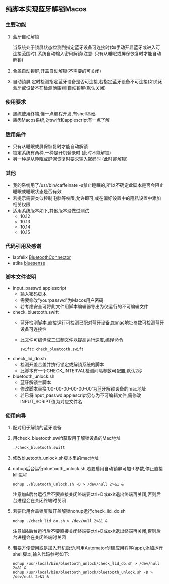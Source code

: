 ## 纯脚本实现蓝牙解锁Macos



### 主要功能
1. 蓝牙自动解锁
	
	当系统处于锁屏状态检测到指定蓝牙设备可连接时(如手动开启蓝牙或进入可连接范围时),系统自动输入密码解锁(注意: 只有从睡眠或屏保恢复时才能自动解锁)
2. 合盖自动锁屏,开盖自动解锁(不需要的可关闭)

3. 自动锁屏,定时检测指定蓝牙设备是否可连接,若指定蓝牙设备不可连接(如关闭蓝牙或设备不在检测范围)则自动锁屏(默认关闭)

### 使用要求
* 熟练使用终端,懂一点编程开发,有shell基础
*  熟悉Macos系统,对swift和applescript有一点了解

 
### 适用条件
* 只有从睡眠或屏保恢复时才能自动解锁
* 锁定系统有两种,一种是开机登录时 (此时不能解锁)
* 另一种是从睡眠或屏保恢复时要求输入密码时 (此时能解锁)


 
### 其他
* 我的系统用了/usr/bin/caffeinate -s禁止睡眠的,所以不确定此脚本是否会阻止睡眠或睡眠状态是否有效
* 若提示需要类似控制电脑等权限,允许即可,或在偏好设置中的隐私设置中添加相关权限
* 适用系统版本如下,其他版本没做过测试
	*  10.12
	* 10.13
	* 10.14
	* 10.15


### 代码引用及感谢

* lapfelix [BluetoothConnector](https://github.com/lapfelix/BluetoothConnector)
*  atika [bluesense](https://github.com/atika/bluesense)

	


### 脚本文件说明
* input_passwd.applescript 
	- 输入密码脚本
	- 需要修改"yourpasswd"为Macos用户密码
	- 若考虑安全可将此文件用脚本编辑器导出为仅运行的不可编辑文件
* check_bluetooth.swift
	- 蓝牙检测脚本,直接运行可检测已配对蓝牙设备,加mac地址参数可检测蓝牙设备可连接性
	- 此文件可编译成二进制文件以提高运行速度,编译命令
	
		```
		swiftc check_bluetooth.swift
		```
* check\_lid_do.sh	
	- 检测开盖合盖并执行锁定或解锁系统的脚本
	- 此脚本有一个CHECK_INTERVAL检测间隔参数可配置,默认2秒  
* bluetooth_unlock.sh
	- 蓝牙解锁主脚本
	- 修改脚本替换'00-00-00-00-00-00'为蓝牙解锁设备的mac地址
	- 若已将input\_passwd.applescript另存为不可编辑文件,需修改INPUT_SCRIPT值为对应文件名
	
### 使用向导
1. 配对用于解锁的蓝牙设备	
2. 用check_bluetooth.swift获取用于解锁设备的Mac地址

	```
	./check_bluetooth.swift
	```
3. 修改bluetooth_unlock.sh脚本里的mac地址  
4. nohup后台运行bluetooth_unlock.sh,若要启用自动锁屏可加-l 参数,停止直接kill进程
	
	```
  	nohup ./bluetooth_unlock.sh -D > /dev/null 2>&1 & 
	```
	注意加&后台运行后不要直接关闭终端要ctrl+D或exit退出终端再关闭,否则后台进程会在关闭终端时关闭

5.  若要启用合盖锁屏和开盖解锁nohup运行check\_lid_do.sh

	```
	nohup ./check_lid_do.sh > /dev/null 2>&1 &	
	```
	注意加&后台运行后不要直接关闭终端要ctrl+D或exit退出终端再关闭,否则后台进程会在关闭终端时关闭
6. 若要方便使用或是加入开机启动,可用Automator创建应用程序(app),添加运行shell脚本,输入代码参考如下:

	```
	nohup /usr/local/bin/bluetooth_unlock/check_lid_do.sh > /dev/null 2>&1 &
	nohup /usr/local/bin/bluetooth_unlock/bluetooth_unlock.sh -D > /dev/null 2>&1 &
	```
	
